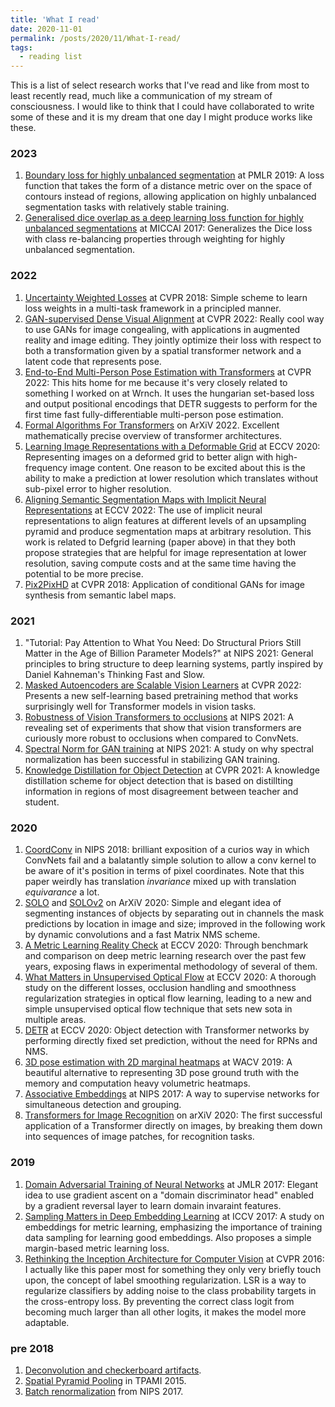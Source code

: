 ```yaml
---
title: 'What I read'
date: 2020-11-01
permalink: /posts/2020/11/What-I-read/
tags:
  - reading list
---
```


This is a list of select research works that I've read and like from most to least recently read, much like a communication of my stream of consciousness. I would like to think that I could have collaborated to write some of these and it is my dream that one day I might produce works like these.

### 2023
1. [Boundary loss for highly unbalanced segmentation](https://proceedings.mlr.press/v102/kervadec19a.html) at PMLR 2019: A loss function that takes the form of a distance metric over on the space of contours instead of regions, allowing application on highly unbalanced segmentation tasks with relatively stable training.
2. [Generalised dice overlap as a deep learning loss function for highly unbalanced segmentations](https://arxiv.org/abs/1707.03237) at MICCAI 2017: Generalizes the Dice loss with class re-balancing properties through weighting for highly unbalanced segmentation.

### 2022
1. [Uncertainty Weighted Losses](https://arxiv.org/abs/1705.07115) at CVPR 2018: Simple scheme to learn loss weights in a multi-task framework in a principled manner.
2. [GAN-supervised Dense Visual Alignment](https://openaccess.thecvf.com/content/CVPR2022/papers/Peebles_GAN-Supervised_Dense_Visual_Alignment_CVPR_2022_paper.pdf) at CVPR 2022: Really cool way to use GANs for image congealing, with applications in augmented reality and image editing. They jointly optimize their loss with respect to both a transformation given by a spatial transformer network and a latent code that represents pose.
3. [End-to-End Multi-Person Pose Estimation with Transformers](https://openaccess.thecvf.com/content/CVPR2022/html/Shi_End-to-End_Multi-Person_Pose_Estimation_With_Transformers_CVPR_2022_paper.html) at CVPR 2022: This hits home for me because it's very closely related to something I worked on at Wrnch. It uses the hungarian set-based loss and output positional encodings that DETR suggests to perform for the first time fast fully-differentiable multi-person pose estimation.
4. [Formal Algorithms For Transformers](https://arxiv.org/abs/2207.09238) on ArXiV 2022. Excellent mathematically precise overview of transformer architectures.
5. [Learning Image Representations with a Deformable Grid](https://arxiv.org/abs/2008.09269) at ECCV 2020: Representing images on a deformed grid to better align with high-frequency image content. One reason to be excited about this is the ability to make a prediction at lower resolution which translates without sub-pixel error to higher resolution.
6. [Aligning Semantic Segmentation Maps with Implicit Neural Representations](https://arxiv.org/abs/2206.08655) at ECCV 2022:  The use of implicit neural representations to align features at different levels of an upsampling pyramid and produce segmentation maps at arbitrary resolution. This work is related to Defgrid learning (paper above) in that they both propose strategies that are helpful for image representation at lower resolution, saving compute costs and at the same time having the potential to be more precise.
7. [Pix2PixHD](https://openaccess.thecvf.com/content_cvpr_2018/papers/Wang_High-Resolution_Image_Synthesis_CVPR_2018_paper.pdf) at CVPR 2018: Application of conditional GANs for image synthesis from semantic label maps.


### 2021
1. "Tutorial: Pay Attention to What You Need: Do Structural Priors Still Matter in the Age of Billion Parameter Models?" at NIPS 2021: General principles to bring structure to deep learning systems, partly inspired by Daniel Kahneman's Thinking Fast and Slow.
2. [Masked Autoencoders are Scalable Vision Learners](https://arxiv.org/abs/2111.06377) at CVPR 2022: Presents a new self-learning based pretraining method that works surprisingly well for Transformer models in vision tasks.
3. [Robustness of Vision Transformers to occlusions](https://proceedings.neurips.cc/paper/2021/file/c404a5adbf90e09631678b13b05d9d7a-Paper.pdf) at NIPS 2021: A revealing set of experiments that show that vision transformers are curiously more robust to occlusions when compared to ConvNets.
4. [Spectral Norm for GAN training](https://proceedings.neurips.cc/paper/2021/file/4ffb0d2ba92f664c2281970110a2e071-Paper.pdf) at NIPS 2021: A study on why spectral normalization has been successful in stabilizing GAN training.
5. [Knowledge Distillation for Object Detection](https://arxiv.org/pdf/2103.02340) at CVPR 2021: A knowledge distillation scheme for object detection that is based on distillting information in regions of most disagreement between teacher and student.

### 2020
1. [CoordConv](https://arxiv.org/pdf/1807.03247.pdf) in NIPS 2018: brilliant exposition of a curios way in which ConvNets fail and a balatantly simple solution to allow a conv kernel to be aware of it's position in terms of pixel coordinates. Note that this paper weirdly has translation _invariance_ mixed up with translation _equivarance_ a lot. 
1. [SOLO](https://arxiv.org/pdf/1912.04488.pdf%5d%5b2019.pdf) and [SOLOv2](https://arxiv.org/pdf/2003.10152.pdf) on ArXiV 2020: Simple and elegant idea of segmenting instances of objects by separating out in channels the mask predictions by location in image and size; improved in the following work by dynamic convolutions and a fast Matrix NMS scheme.
1. [A Metric Learning Reality Check](https://www.ecva.net/papers/eccv_2020/papers_ECCV/papers/123700681.pdf) at ECCV 2020: Through benchmark and comparison on deep metric learning research over the past few years, exposing flaws in experimental methodology of several of them.
1. [What Matters in Unsupervised Optical Flow](https://www.ecva.net/papers/eccv_2020/papers_ECCV/papers/123470545.pdf) at ECCV 2020: A thorough study on the different losses, occlusion handling and smoothness regularization strategies in optical flow learning, leading to a new and simple unsupervised optical flow technique that sets new sota in multiple areas.
1. [DETR](https://arxiv.org/pdf/2005.12872.pdf) at ECCV 2020: Object detection with Transformer networks by performing directly fixed set prediction, without the need for RPNs and NMS. 
1. [3D pose estimation with 2D marginal heatmaps](https://arxiv.org/pdf/1806.01484.pdf) at WACV 2019: A beautiful alternative to representing 3D pose ground truth with the memory and computation heavy volumetric heatmaps.
1. [Associative Embeddings](https://papers.nips.cc/paper/2017/file/8edd72158ccd2a879f79cb2538568fdc-Paper.pdf) at NIPS 2017: A way to supervise networks for simultaneous detection and grouping.
1. [Transformers for Image Recognition](https://papers.nips.cc/paper/2017/file/8edd72158ccd2a879f79cb2538568fdc-Paper.pdf) on arXiV 2020: The first successful application of a Transformer directly on images, by breaking them down into sequences of image patches, for recognition tasks. 

### 2019
1. [Domain Adversarial Training of Neural Networks](https://www.jmlr.org/papers/volume17/15-189/15-189.pdf) at JMLR 2017: Elegant idea to use gradient ascent on a "domain discriminator head" enabled by a gradient reversal layer to learn domain invaraint features.
1. [Sampling Matters in Deep Embedding Learning](https://openaccess.thecvf.com/content_ICCV_2017/papers/Wu_Sampling_Matters_in_ICCV_2017_paper.pdf) at ICCV 2017: A study on embeddings for metric learning, emphasizing the importance of training data sampling for learning good embeddings. Also proposes a simple margin-based metric learning loss.
1. [Rethinking the Inception Architecture for Computer Vision](https://openaccess.thecvf.com/content_cvpr_2016/papers/Szegedy_Rethinking_the_Inception_CVPR_2016_paper.pdf) at CVPR 2016: I actually like this paper most for something they only very briefly touch upon, the concept of label smoothing regularization. LSR is a way to regularize classifiers by adding noise to the class probability targets in the cross-entropy loss. By preventing the correct class logit from becoming much larger than all other logits, it makes the model more adaptable.  

### pre 2018
1. [Deconvolution and checkerboard artifacts](https://distill.pub/2016/deconv-checkerboard/).
1. [Spatial Pyramid Pooling](https://engineering.case.edu/centers/ccipd/system/files/Xiangxue_Spatial%20Pyramid%20Pooling%20....pdf) in TPAMI 2015.
1. [Batch renormalization](http://papers.nips.cc/paper/6790-batch-renormalization-towards-reducing-minibatch-dependence-in-batch-normalized-models.pdf) from NIPS 2017.
